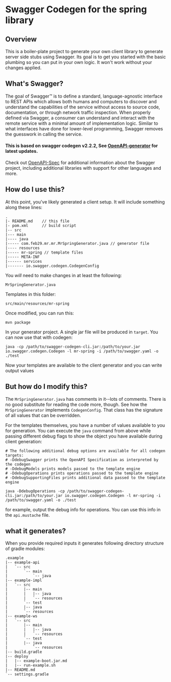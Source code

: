 # Swagger Codegen for the spring library

## Overview
This is a boiler-plate project to generate your own client library to generate server side stubs using Swagger.  Its goal is
to get you started with the basic plumbing so you can put in your own logic.  It won't work without your changes applied.

## What's Swagger?
The goal of Swagger™ is to define a standard, language-agnostic interface to REST APIs which allows both humans and computers to discover and understand the capabilities of the service without access to source code, documentation, or through network traffic inspection. When properly defined via Swagger, a consumer can understand and interact with the remote service with a minimal amount of implementation logic. Similar to what interfaces have done for lower-level programming, Swagger removes the guesswork in calling the service. 

#### This is based on swagger codegen v2.2.2, See [OpenAPI-generator](https://github.com/OpenAPITools/openapi-generator) for latest updates.

Check out [OpenAPI-Spec](https://github.com/OAI/OpenAPI-Specification) for additional information about the Swagger project, including additional libraries with support for other languages and more. 

## How do I use this?
At this point, you've likely generated a client setup.  It will include something along these lines:

```
.
|- README.md    // this file
|- pom.xml      // build script
|-- src
|--- main
|---- java
|----- com.feb29.mr.mr.MrSpringGenerator.java // generator file
|---- resources
|----- mr-spring // template files
|----- META-INF
|------ services
|------- io.swagger.codegen.CodegenConfig
```

You _will_ need to make changes in at least the following:

`MrSpringGenerator.java`

Templates in this folder:

`src/main/resources/mr-spring`

Once modified, you can run this:

```
mvn package
```

In your generator project.  A single jar file will be produced in `target`.  You can now use that with codegen:

```
java -cp /path/to/swagger-codegen-cli.jar:/path/to/your.jar io.swagger.codegen.Codegen -l mr-spring -i /path/to/swagger.yaml -o ./test
```

Now your templates are available to the client generator and you can write output values


## But how do I modify this?
The `MrSpringGenerator.java` has comments in it--lots of comments.  There is no good substitute
for reading the code more, though.  See how the `MrSpringGenerator` implements `CodegenConfig`.
That class has the signature of all values that can be overridden.

For the templates themselves, you have a number of values available to you for generation.
You can execute the `java` command from above while passing different debug flags to show
the object you have available during client generation:

```
# The following additional debug options are available for all codegen targets:
# -DdebugSwagger prints the OpenAPI Specification as interpreted by the codegen
# -DdebugModels prints models passed to the template engine
# -DdebugOperations prints operations passed to the template engine
# -DdebugSupportingFiles prints additional data passed to the template engine

java -DdebugOperations -cp /path/to/swagger-codegen-cli.jar:/path/to/your.jar io.swagger.codegen.Codegen -l mr-spring -i /path/to/swagger.yaml -o ./test
```

 for example, output the debug info for operations.  You can use this info in the `api.mustache` file.

## what it generates?
When you provide required inputs it generates following directory structure of gradle modules:
```
.example
|-- example-api
|   `-- src
|       `-- main
|           `-- java
|-- example-impl
|   `-- src
|       |-- main
|       |   |-- java
|       |   `-- resources
|       `-- test
|	    |-- java	
|	    `-- resources
|-- example-ws
|   `-- src
|       |-- main
|       |   |-- java
|       |   `-- resources
|       `-- test
|	    |-- java
|           `-- resources
|-- build.gradle
|-- deploy
|   |-- example-boot.jar.md
|   |-- run-example.sh
|-- README.md
`-- settings.gradle
```
